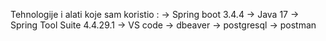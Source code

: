 Tehnologije i alati koje sam koristio : 
-> Spring boot 3.4.4
-> Java 17 
-> Spring Tool Suite 4.4.29.1
-> VS code
-> dbeaver 
-> postgresql 
-> postman 
